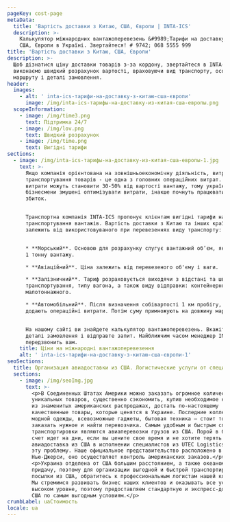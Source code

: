 ```yaml
---
pageKey: cost-page
metaData:
  title: 'Вартість доставки з Китаю, США, Європи | INTA-ICS'
  description: >-
    Калькулятор міжнародних вантажоперевезень &#9989;Тарифи на доставку з Китаю,
    США, Європи в Україні. Звертайтеся! # 9742; 068 5555 999
title: 'Вартість доставки з Китаю, США, Європи'
description: >-
  Щоб дізнатися ціну доставки товарів з-за кордону, звертайтеся в INTA-ICS. Ми
  виконаємо швидкий розрахунок вартості, враховуючи вид транспорту, особливості
  маршруту і деталі замовлення.
header:
  images:
    - alt: ' inta-ics-тарифи-на-доставку-з-китаю-сша-європи'
      image: /img/inta-ics-тарифы-на-доставку-из-китая-сша-европы.png
  scopeInformation:
    - image: /img/time3.png
      text: Підтримка 24/7
    - image: /img/lov.png
      text: Швидкий розрахунок
    - image: /img/time.png
      text: Вигідні тарифи
sections:
  - image: /img/inta-ics-тарифы-на-доставку-из-китая-сша-европы-1.jpg
    text: >-
      Якщо компанія орієнтована на зовнішньоекономічну діяльність, витрати на
      транспортування товарів - це одна з головних операційних витрат. Іноді
      витрати можуть становити 30-50% від вартості вантажу, тому українські
      бізнесмени змушені оптимізувати витрати, інакше почнуть працювати в
      збиток.


      Транспортна компанія INTA-ICS пропонує клієнтам вигідні тарифи на
      транспортування вантажів. Вартість доставки з Китаю та інших країн прямо
      залежить від використовуваного при перевезеннях виду транспорту:


      * **Морський**. Основою для розрахунку слугує вантажний об’єм, який займає
      1 тонну вантажу.

      * **Авіаційний**. Ціна залежить від перевезеного об'єму і ваги.

      * **Залізничний**. Тариф розраховується виходячи з відстані та швидкості
      транспортування, типу вагона, а також виду відправки: контейнерного,
      малотоннажного.

      * **Автомобільний**. Після визначення собівартості 1 км пробігу, до неї
      додають операційні витрати. Потім суму примножують на довжину маршруту.


      На нашому сайті ви знайдете калькулятор вантажоперевезень. Вкажіть в ньому
      деталі замовлення і відправте запит. Найближчим часом менеджер INTA-ICS
      передзвонить вам.
    title: Ціни на міжнародні вантажоперевезення
    alt: ' inta-ics-тарифи-на-доставку-з-китаю-сша-європи-1'
seoSections:
  title: Организация авиадоставки из США. Логистические услуги от специалистов
  sections:
    - image: /img/seoImg.jpg
      text: >-
        <p>В Соединенных Штатах Америки можно заказать огромное количество
        уникальных товаров, существенно сэкономить, купив необходимое на одной
        из знаменитых американских распродажах, достать по-настоящему
        качественные товары, которые ценятся в Украине. Последние коллекции
        модной одежды, всевозможные гаджеты, бытовая техника — стоит только
        заказать нужное и найти перевозчика. Самым удобным и быстрым способом
        транспортировки являются авиаперевозки грузов из США. Порой в бизнесе
        счет идет на дни, если вы цените свое время и не хотите терять момент,
        авиадоставка из США в исполнении специалистов из UTEC Logistics решит
        эту проблему. Наше официальное представительство расположено в
        Нью-Джерси, оно осуществляет контроль американских заказов.</p>
        <p>Украина отделена от США большим расстоянием, а также океаном в
        придачу, поэтому для организации выгодной и быстрой транспортировки
        посылки из США, обратитесь к профессиональным логистам нашей компании.
        Мы стремимся развивать бизнес наших клиентов и оказывать все услуги на
        высоком уровне, поэтому предоставляем стандартную и экспресс-доставку из
        США по самым выгодным условиям.</p>
crumbLabel: uaСтоимость
locale: ua
---
```

